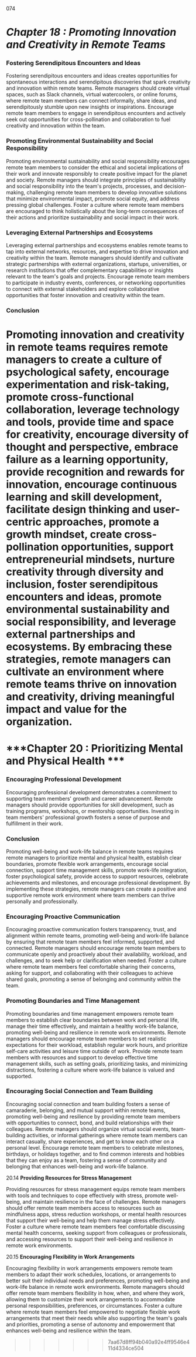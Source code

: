 074



# ***Chapter 18 : Promoting Innovation and Creativity in Remote Teams***


### **Fostering Serendipitous Encounters and Ideas**

Fostering serendipitous encounters and ideas creates opportunities for spontaneous interactions and serendipitous discoveries that spark creativity and innovation within remote teams. Remote managers should create virtual spaces, such as Slack channels, virtual watercoolers, or online forums, where remote team members can connect informally, share ideas, and serendipitously stumble upon new insights or inspirations. Encourage remote team members to engage in serendipitous encounters and actively seek out opportunities for cross-pollination and collaboration to fuel creativity and innovation within the team.

### **Promoting Environmental Sustainability and Social Responsibility**

Promoting environmental sustainability and social responsibility encourages remote team members to consider the ethical and societal implications of their work and innovate responsibly to create positive impact for the planet and society. Remote managers should integrate principles of sustainability and social responsibility into the team's projects, processes, and decision-making, challenging remote team members to develop innovative solutions that minimize environmental impact, promote social equity, and address pressing global challenges. Foster a culture where remote team members are encouraged to think holistically about the long-term consequences of their actions and prioritize sustainability and social impact in their work.
### **Leveraging External Partnerships and Ecosystems**

Leveraging external partnerships and ecosystems enables remote teams to tap into external networks, resources, and expertise to drive innovation and creativity within the team. Remote managers should identify and cultivate strategic partnerships with external organizations, startups, universities, or research institutions that offer complementary capabilities or insights relevant to the team's goals and projects. Encourage remote team members to participate in industry events, conferences, or networking opportunities to connect with external stakeholders and explore collaborative opportunities that foster innovation and creativity within the team.

### **Conclusion**

Promoting innovation and creativity in remote teams requires remote managers to create a culture of psychological safety, encourage experimentation and risk-taking, promote cross-functional collaboration, leverage technology and tools, provide time and space for creativity, encourage diversity of thought and perspective, embrace failure as a learning opportunity, provide recognition and rewards for innovation, encourage continuous learning and skill development, facilitate design thinking and user-centric approaches, promote a growth mindset, create cross-pollination opportunities, support entrepreneurial mindsets, nurture creativity through diversity and inclusion, foster serendipitous encounters and ideas, promote environmental sustainability and social responsibility, and leverage external partnerships and ecosystems. By embracing these strategies, remote managers can cultivate an environment where remote teams thrive on innovation and creativity, driving meaningful impact and value for the organization.
=======
# ***Chapter 20 : Prioritizing Mental and Physical Health ***


### **Encouraging Professional Development**

Encouraging professional development demonstrates a commitment to supporting team members' growth and career advancement. Remote managers should provide opportunities for skill development, such as training programs, workshops, or mentorship opportunities. Investing in team members' professional growth fosters a sense of purpose and fulfillment in their work.

### **Conclusion**

Promoting well-being and work-life balance in remote teams requires remote managers to prioritize mental and physical health, establish clear boundaries, promote flexible work arrangements, encourage social connection, support time management skills, promote work-life integration, foster psychological safety, provide access to support resources, celebrate achievements and milestones, and encourage professional development. By implementing these strategies, remote managers can create a positive and supportive remote work environment where team members can thrive personally and professionally.

### **Encouraging Proactive Communication**

Encouraging proactive communication fosters transparency, trust, and alignment within remote teams, promoting well-being and work-life balance by ensuring that remote team members feel informed, supported, and connected. Remote managers should encourage remote team members to communicate openly and proactively about their availability, workload, and challenges, and to seek help or clarification when needed. Foster a culture where remote team members feel comfortable sharing their concerns, asking for support, and collaborating with their colleagues to achieve shared goals, promoting a sense of belonging and community within the team.

### **Promoting Boundaries and Time Management**

Promoting boundaries and time management empowers remote team members to establish clear boundaries between work and personal life, manage their time effectively, and maintain a healthy work-life balance, promoting well-being and resilience in remote work environments. Remote managers should encourage remote team members to set realistic expectations for their workload, establish regular work hours, and prioritize self-care activities and leisure time outside of work. Provide remote team members with resources and support to develop effective time management skills, such as setting goals, prioritizing tasks, and minimizing distractions, fostering a culture where work-life balance is valued and supported.

### **Encouraging Social Connection and Team Building**

Encouraging social connection and team building fosters a sense of camaraderie, belonging, and mutual support within remote teams, promoting well-being and resilience by providing remote team members with opportunities to connect, bond, and build relationships with their colleagues. Remote managers should organize virtual social events, team-building activities, or informal gatherings where remote team members can interact casually, share experiences, and get to know each other on a personal level. Encourage remote team members to celebrate milestones, birthdays, or holidays together, and to find common interests and hobbies that they can enjoy as a team, fostering a sense of community and belonging that enhances well-being and work-life balance.

20.14 **Providing Resources for Stress Management**

Providing resources for stress management equips remote team members with tools and techniques to cope effectively with stress, promote well-being, and maintain resilience in the face of challenges. Remote managers should offer remote team members access to resources such as mindfulness apps, stress reduction workshops, or mental health resources that support their well-being and help them manage stress effectively. Foster a culture where remote team members feel comfortable discussing mental health concerns, seeking support from colleagues or professionals, and accessing resources to support their well-being and resilience in remote work environments.

20.15 **Encouraging Flexibility in Work Arrangements**

Encouraging flexibility in work arrangements empowers remote team members to adapt their work schedules, locations, or arrangements to better suit their individual needs and preferences, promoting well-being and work-life balance in remote work environments. Remote managers should offer remote team members flexibility in how, when, and where they work, allowing them to customize their work arrangements to accommodate personal responsibilities, preferences, or circumstances. Foster a culture where remote team members feel empowered to negotiate flexible work arrangements that meet their needs while also supporting the team's goals and priorities, promoting a sense of autonomy and empowerment that enhances well-being and resilience within the team.
>>>>>>> 7aa67d8ff94b040a92e4ff9546e411d4334ce504
